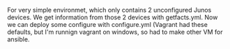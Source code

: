 For very simple environmet, which only contains 2 unconfigured Junos devices. We get information from those 2 devices with getfacts.yml.  Now we can deploy some configure with configure.yml (Vagrant had these defaults, but I'm runnign vagrant on windows, so had to make other VM for ansible. 
